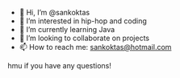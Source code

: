 - 👋  Hi, I’m @sankoktas
- 👀  I’m interested in hip-hop and coding
- 🌱  I’m currently learning Java
- 🚀 I’m looking to collaborate on projects
- 📫  How to reach me: sankoktas@hotmail.com

hmu if you have any questions!
